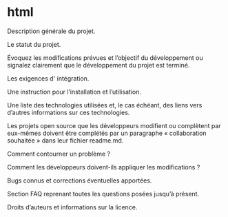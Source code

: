# html
Description générale du projet.

Le statut du projet. 

Évoquez les modifications prévues et l’objectif du développement ou signalez clairement que le développement du projet est terminé.

Les exigences d' intégration.

Une instruction pour l’installation et l’utilisation.

Une liste des technologies utilisées et, le cas échéant, des liens vers d’autres informations sur ces technologies.

Les projets open source que les développeurs modifient ou complètent par eux-mêmes doivent être complétés par un paragraphe 
« collaboration souhaitée » dans leur fichier readme.md. 

Comment contourner un problème ? 

Comment les développeurs doivent-ils appliquer les modifications ?

Bugs connus et corrections éventuelles apportées.

Section FAQ reprenant toutes les questions posées jusqu’à présent.

Droits d’auteurs et informations sur la licence.

